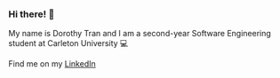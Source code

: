 ### Hi there! 👋

My name is Dorothy Tran and I am a second-year Software Engineering student at Carleton University 💻

Find me on my [LinkedIn](https://www.linkedin.com/in/dorothy-tran-124a381b7/) 
